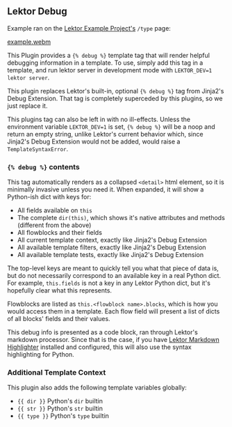 ## Lektor Debug

Example ran on the [Lektor Example Project's](https://github.com/lektor/lektor/tree/master/example) `/type` page:

[example.webm](https://user-images.githubusercontent.com/3431410/202814020-6fa35a2e-2227-436a-8555-2e7090a662a6.webm)

This Plugin provides a `{% debug %}` template tag that will render helpful debugging information in a template. To use, simply add this tag in a template, and run lektor server in development mode with `LEKTOR_DEV=1 lektor server`.

This plugin replaces Lektor's built-in, optional `{% debug %}` tag from Jinja2's Debug Extension. That tag is completely superceded by this plugins, so we just replace it.

This plugins tag can also be left in with no ill-effects. Unless the environment variable `LEKTOR_DEV=1` is set, `{% debug %}` will be a noop and return an empty string, unlike Lektor's current behavior which, since Jinja2's Debug Extension would not be added, would raise a `TemplateSyntaxError`.

### `{% debug %}` contents

This tag automatically renders as a collapsed `<detail>` html element, so it is minimally invasive unless you need it. When expanded, it will show a Python-ish dict with keys for:

- All fields available on `this`
- The complete `dir(this)`, which shows it's native attributes and methods (different from the above)
- All flowblocks and their fields
- All current template context, exactly like Jinja2's Debug Extension
- All available template filters, exactly like Jinja2's Debug Extension
- All available template tests, exactly like Jinja2's Debug Extension

The top-level keys are meant to quickly tell you what that piece of data is, but do not necessarily correspond to an available key in a real Python dict. For example, `this.fields` is not a key in any Lektor Python dict, but it's hopefully clear what this represents.

Flowblocks are listed as `this.<flowblock name>.blocks`, which is how you would access them in a template. Each flow field will present a list of dicts of all blocks' fields and their values.

This debug info is presented as a code block, ran through Lektor's markdown processor. Since that is the case, if you have [Lektor Markdown Highlighter](https://www.getlektor.com/plugins/lektor-markdown-highlighter/) installed and configured, this will also use the syntax highlighting for Python.

### Additional Template Context

This plugin also adds the following template variables globally:

- `{{ dir }}` Python's `dir` builtin
- `{{ str }}` Python's `str` builtin
- `{{ type }}` Python's `type` builtin
